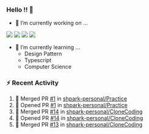 ### Hello !! 👋

- 🔭 I’m currently working on ...

<img src="https://img.shields.io/badge/Python-83B81A?style=flat-square&logo=Python&logoColor=white"/></a> 
<img src="https://img.shields.io/badge/React-1AB7EA?style=flat-square&logo=react&logoColor=white"/></a>
<img src="https://img.shields.io/badge/TS-3178C6?style=flat-square&logo=typescript&logoColor=white"/></a>
<img src="https://img.shields.io/badge/Csharp-239120?style=flat-square&logo=csharp&logoColor=white"/></a>


- 🌱 I’m currently learning ...
  * Design Pattern
  * Typescript
  * Computer Science

### :zap: Recent Activity

<!--START_SECTION:activity-->
1. 🎉 Merged PR [#1](https://github.com/shpark-personal/Practice/pull/1) in [shpark-personal/Practice](https://github.com/shpark-personal/Practice)
2. 💪 Opened PR [#1](https://github.com/shpark-personal/Practice/pull/1) in [shpark-personal/Practice](https://github.com/shpark-personal/Practice)
3. 🎉 Merged PR [#14](https://github.com/shpark-personal/CloneCoding/pull/14) in [shpark-personal/CloneCoding](https://github.com/shpark-personal/CloneCoding)
4. 💪 Opened PR [#14](https://github.com/shpark-personal/CloneCoding/pull/14) in [shpark-personal/CloneCoding](https://github.com/shpark-personal/CloneCoding)
5. 🎉 Merged PR [#13](https://github.com/shpark-personal/CloneCoding/pull/13) in [shpark-personal/CloneCoding](https://github.com/shpark-personal/CloneCoding)
<!--END_SECTION:activity-->

<!--
**shpark-personal/shpark-personal** is a ✨ _special_ ✨ repository because its `README.md` (this file) appears on your GitHub profile.

Here are some ideas to get you started:

- 🔭 I’m currently working on ...
- 🌱 I’m currently learning ...
- 👯 I’m looking to collaborate on ...
- 🤔 I’m looking for help with ...
- 💬 Ask me about ...
- 📫 How to reach me: ...
- 😄 Pronouns: ...
- ⚡ Fun fact: ...
-->
